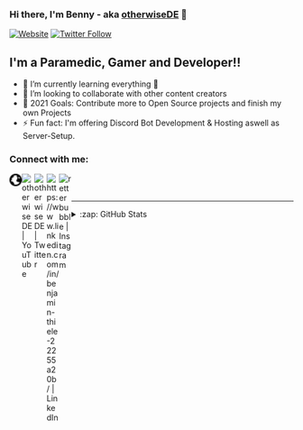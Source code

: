 ### Hi there, I'm Benny - aka [otherwiseDE][website] 👋

[![Website](https://img.shields.io/website?label=otherwisede.net&style=for-the-badge&url=https%3A%2F%2Fotherwisede.net)](https://otherwisede.net)
[![Twitter Follow](https://img.shields.io/twitter/follow/otherwiseDE?color=1DA1F2&logo=twitter&style=for-the-badge)](https://twitter.com/intent/follow?original_referer=https%3A%2F%2Fgithub.com%2FotherwiseDE&screen_name=otherwiseDE)

## I'm a Paramedic, Gamer and Developer!!

- 🌱 I’m currently learning everything 🤣
- 👯 I’m looking to collaborate with other content creators
- 🥅 2021 Goals: Contribute more to Open Source projects and finish my own Projects
- ⚡ Fun fact: I'm offering Discord Bot Development & Hosting aswell as Server-Setup.

### Connect with me:

[<img align="left" alt="holydev.net" width="22px" src="https://raw.githubusercontent.com/iconic/open-iconic/master/svg/globe.svg" />][website]
[<img align="left" alt="otherwiseDE | YouTube" width="22px" src="https://cdn.jsdelivr.net/npm/simple-icons@v3/icons/youtube.svg" />][youtube]
[<img align="left" alt="otherwiseDE | Twitter" width="22px" src="https://cdn.jsdelivr.net/npm/simple-icons@v3/icons/twitter.svg" />][twitter]
[<img align="left" alt="https://www.linkedin.com/in/benjamin-thiele-22255a20b/ | LinkedIn" width="22px" src="https://cdn.jsdelivr.net/npm/simple-icons@v3/icons/linkedin.svg" />][linkedin]
[<img align="left" alt="retterbubble | Instagram" width="22px" src="https://cdn.jsdelivr.net/npm/simple-icons@v3/icons/instagram.svg" />][instagram]

<br />
<br />

---

<details>
  <summary>:zap: GitHub Stats</summary>

  <img align="left" alt="otherwiseDE's GitHub Stats" src="https://github-readme-stats.vercel.app/api?username=otherwiseDE&show_icons=true&hide_border=true" />

</details>

[website]: https://otherwisede.net
[twitter]: https://twitter.com/otherwiseDE
[youtube]: https://youtube.com/otherwiseDE
[instagram]: https://instagram.com/retterbubble
[linkedin]: https://www.linkedin.com/in/benjamin-thiele-22255a20b/
